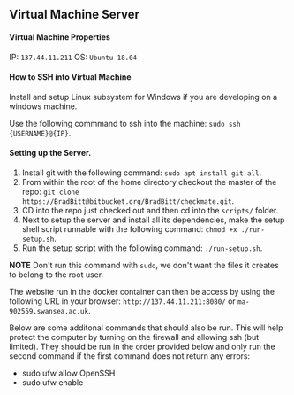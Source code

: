 ## Virtual Machine Server

#### Virtual Machine Properties

IP: `137.44.11.211`
OS: `Ubuntu 18.04`

#### How to SSH into Virtual Machine

Install and setup Linux subsystem for Windows if you are developing on a windows machine.

Use the following commmand to ssh into the machine: `sudo ssh {USERNAME}@{IP}`.

#### Setting up the Server.

1. Install git with the following command: `sudo apt install git-all`.
2. From within the root of the home directory checkout the master of the repo: `git clone https://BradBitt@bitbucket.org/BradBitt/checkmate.git`.
3. CD into the repo just checked out and then cd into the `scripts/` folder.
4. Next to setup the server and install all its dependencies, make the setup shell script runnable with the following command: `chmod +x ./run-setup.sh`.
5. Run the setup script with the following command: `./run-setup.sh`.

**NOTE** Don't run this command with `sudo`, we don't want the files it creates to belong to the root user.

The website run in the docker container can then be access by using the following URL in your browser: `http://137.44.11.211:8080/` or `ma-902559.swansea.ac.uk`.

Below are some additonal commands that should also be run. This will help protect the computer by turning on the firewall and allowing ssh (but limited). They should be run in the order provided below and only run the second command if the first command does not return any errors:

- sudo ufw allow OpenSSH
- sudo ufw enable